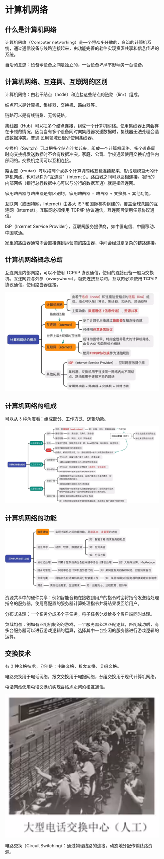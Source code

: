 # 计算机网络

## 什么是计算机网络

计算机网络（Computer networking）是一个将众多分散的、自治的计算机系统，通过通信设备与线路连接起来，由功能完善的软件实现资源共享和信息传递的系统。

自治的意思：设备与设备之间是独立的，一台设备坏掉不影响另一台设备。

## 计算机网络、互连网、互联网的区别

计算机网络：由若干结点（node）和连接这些结点的链路（link）组成。

结点可以是计算机、集线器、交换机、路由器等。

链路可以是有线链路、无线链路。

集线器（Hub）可以把多个结点连接，组成一个计算机网络。使用集线器上网会存在卡顿的情况，因为当有多个设备同时向集线器发送数据时，集线器无法处理会造成数据冲突。普通 民用领域已很少使用集线器。

交换机（Switch）可以把多个结点连接起来，组成一个计算机网络。多个设备同时向交换机发送数据时不会有数据冲突。家庭、公司、学校通常使用交换机组件内部网络。交换机之间可以互相连接。

路由器（router）可以把两个或多个计算机网络互相连接起来，形成规模更大的计算机网络，也可以称为“互连网”（internet）。路由器之间可以互相连接。银行的内部网络（银行总行数据中心可以与分行的数据互通）就是指互连网。

家用路由器与路由器是有区别的，家用路由器 = 路由器 + 交换机 + 其他功能。

互联网（或因特网，Internet）由各大 ISP 和国际机构组建的，覆盖全球范围的互连网（internet）。互联网必须使用 TCP/IP 协议通信，互连网可使用任意协议通信。

ISP（Internet Service Provider），互联网服务提供商，如中国电信、中国移动、中国联通。

家里的路由器通常不会直接连到运营商的路由器，中间会经过更复杂的链路连接。

## 计算机网络概念总结

互连网是内部网路，可以不使用 TCP/IP 协议通信，使用的连接设备一般为交换机。互连网要与外部（everywhere），就要连接互联网，互联网必须使用 TCP/IP 协议通信，使用路由器连接。

![](图片\计算机网络概念.png)

## 计算机网络的组成

可以从 3 种角度看：组成部分、工作方式、逻辑功能。

![](图片\计算机网络组成.png)

## 计算机网络的功能

![](图片\计算机网络功能.png)

资源共享中的硬件共享：例如智能音箱在接收到用户的指令时会将指令发送给处理指令的服务器，使用高配置的服务器计算处理指令并将结果发回给用户。

分布式处理：一个任务分成多个子任务，将子任务分发给多个客户端同时处理。

负载均衡：例如有匹配机制的的游戏，一个服务器处理匹配逻辑，匹配成功后，有多台服务器可以进行游戏逻辑的运算，选择其中一台空闲的服务器进行游戏逻辑的运算。

## 交换技术

有 3 种交换技术，分别是：电路交换、报文交换、分组交换。

电路交换用于电话网络，报文交换用于电报网络，分组交换用于现代计算机网络。

电话网络使用电话交换机实现各结点之间的相互通信。

![](图片\大型电话交换中心.png)

电路交换（Circuit Switching）：通过物理线路的连接，动态地分配传输线路资源。
